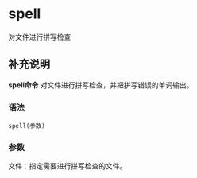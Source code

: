 spell
===

对文件进行拼写检查

## 补充说明

**spell命令** 对文件进行拼写检查，并把拼写错误的单词输出。

###  语法

```shell
spell(参数)
```

###  参数

文件：指定需要进行拼写检查的文件。


<!-- Linux命令行搜索引擎：https://jaywcjlove.github.io/linux-command/ -->